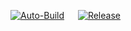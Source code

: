 [![Auto-Build](https://github.com/dustypigtv/DustyPig.Server/actions/workflows/auto_build.yml/badge.svg)](https://github.com/dustypigtv/DustyPig.Server/actions/workflows/auto_build.yml) &emsp; [![Release](https://github.com/dustypigtv/DustyPig.Server/actions/workflows/release.yml/badge.svg)](https://github.com/dustypigtv/DustyPig.Server/actions/workflows/release.yml)


